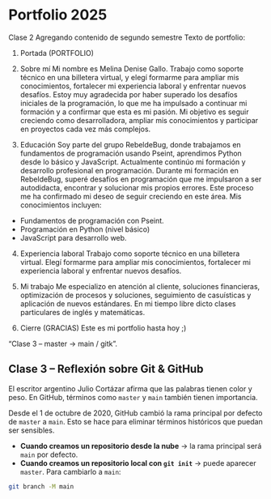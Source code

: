 # Portfolio 2025
Clase 2 Agregando contenido de segundo semestre
Texto de portfolio:

1. Portada (PORTFOLIO)

2. Sobre mí
Mi nombre es Melina Denise Gallo.
Trabajo como soporte técnico en una billetera virtual, 
y elegí formarme para ampliar mis conocimientos, fortalecer mi experiencia laboral 
y enfrentar nuevos desafíos.
Estoy muy agradecida por haber superado los desafíos iniciales de la programación, 
lo que me ha impulsado a continuar mi formación y a confirmar que esta es mi pasión. 
Mi objetivo es seguir creciendo como desarrolladora, ampliar mis conocimientos 
y participar en proyectos cada vez más complejos.

3. Educación
Soy parte del grupo RebeldeBug, donde trabajamos en fundamentos de programación usando Pseint, aprendimos Python desde lo básico y JavaScript. Actualmente continúo mi formación y desarrollo profesional en programación.
Durante mi formación en RebeldeBug, superé desafíos en programación que me impulsaron a ser autodidacta, encontrar y solucionar mis propios errores. Este proceso me ha confirmado mi deseo de seguir creciendo en este área. Mis conocimientos incluyen: 
- Fundamentos de programación con Pseint.
 - Programación en Python (nivel básico)
- JavaScript para desarrollo web.

4. Experiencia laboral
Trabajo como soporte técnico en una billetera virtual. 
Elegí formarme para ampliar mis conocimientos, 
fortalecer mi experiencia laboral y enfrentar nuevos desafíos.

5. Mi trabajo
Me especializo en atención al cliente, soluciones financieras, 
optimización de procesos y soluciones, 
seguimiento de casuísticas y aplicación de nuevos estándares.
En mi tiempo libre dicto clases particulares de inglés y matemáticas.

6. Cierre (GRACIAS)
Este es mi portfolio hasta hoy ;)

“Clase 3 – master → main / gitk”.

## Clase 3 – Reflexión sobre Git & GitHub

El escritor argentino Julio Cortázar afirma que las palabras tienen color y peso. En GitHub, términos como `master` y `main` también tienen importancia.

Desde el 1 de octubre de 2020, GitHub cambió la rama principal por defecto de `master` a `main`. Esto se hace para eliminar términos históricos que puedan ser sensibles.

- **Cuando creamos un repositorio desde la nube** → la rama principal será `main` por defecto.  
- **Cuando creamos un repositorio local con `git init`** → puede aparecer `master`. Para cambiarlo a `main`:
```bash
git branch -M main